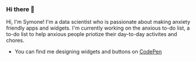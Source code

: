 ### Hi there 👋

Hi, I'm Symone! I'm a data scientist who is passionate about making anxiety friendly apps and widgets. 
I'm currently working on the anxious to-do list, a to-do list to help anxious people priotize their day-to-day activites and chores. 

- You can find me designing widgets and buttons on [CodePen](https://codepen.io/symxing)


<!--
**symxing/symxing** is a ✨ _special_ ✨ repository because its `README.md` (this file) appears on your GitHub profile.

Here are some ideas to get you started:

- 🔭 I’m currently working on ...
- 🌱 I’m currently learning ...
- 👯 I’m looking to collaborate on ...
- 🤔 I’m looking for help with ...
- 💬 Ask me about ...
- 📫 How to reach me: ...
- 😄 Pronouns: ...
- ⚡ Fun fact: ...
-->
